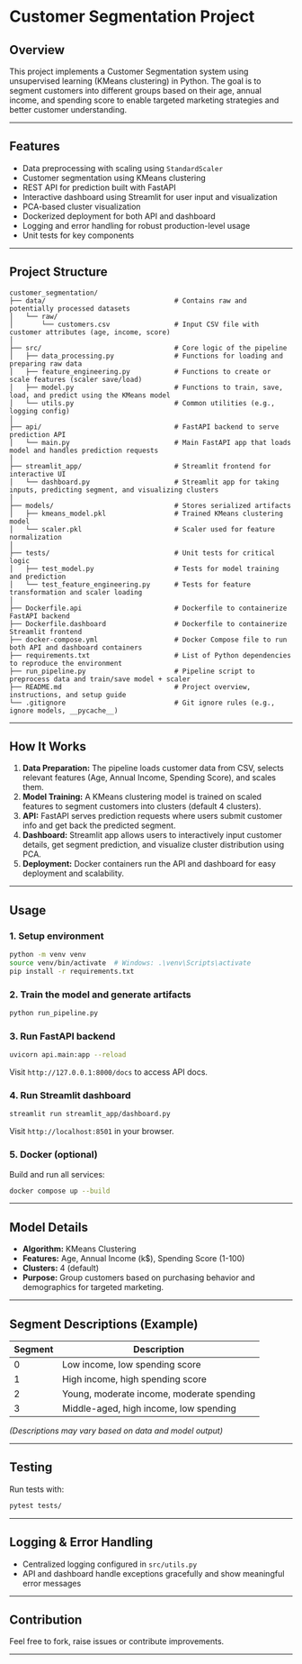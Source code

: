 
# Customer Segmentation Project

## Overview
This project implements a Customer Segmentation system using unsupervised learning (KMeans clustering) in Python. The goal is to segment customers into different groups based on their age, annual income, and spending score to enable targeted marketing strategies and better customer understanding.

---

## Features
- Data preprocessing with scaling using `StandardScaler`
- Customer segmentation using KMeans clustering
- REST API for prediction built with FastAPI
- Interactive dashboard using Streamlit for user input and visualization
- PCA-based cluster visualization
- Dockerized deployment for both API and dashboard
- Logging and error handling for robust production-level usage
- Unit tests for key components

---

## Project Structure
```
customer_segmentation/
├── data/                                # Contains raw and potentially processed datasets
│   └── raw/
│       └── customers.csv                # Input CSV file with customer attributes (age, income, score)
│
├── src/                                 # Core logic of the pipeline
│   ├── data_processing.py               # Functions for loading and preparing raw data
│   ├── feature_engineering.py           # Functions to create or scale features (scaler save/load)
│   ├── model.py                         # Functions to train, save, load, and predict using the KMeans model
│   └── utils.py                         # Common utilities (e.g., logging config)
│
├── api/                                 # FastAPI backend to serve prediction API
│   └── main.py                          # Main FastAPI app that loads model and handles prediction requests
│
├── streamlit_app/                       # Streamlit frontend for interactive UI
│   └── dashboard.py                     # Streamlit app for taking inputs, predicting segment, and visualizing clusters
│
├── models/                              # Stores serialized artifacts
│   ├── kmeans_model.pkl                 # Trained KMeans clustering model
│   └── scaler.pkl                       # Scaler used for feature normalization
│
├── tests/                               # Unit tests for critical logic
│   ├── test_model.py                    # Tests for model training and prediction
│   └── test_feature_engineering.py      # Tests for feature transformation and scaler loading
│
├── Dockerfile.api                       # Dockerfile to containerize FastAPI backend
├── Dockerfile.dashboard                 # Dockerfile to containerize Streamlit frontend
├── docker-compose.yml                   # Docker Compose file to run both API and dashboard containers
├── requirements.txt                     # List of Python dependencies to reproduce the environment
├── run_pipeline.py                      # Pipeline script to preprocess data and train/save model + scaler
├── README.md                            # Project overview, instructions, and setup guide
└── .gitignore                           # Git ignore rules (e.g., ignore models, __pycache__)

```

---

## How It Works

1. **Data Preparation:** The pipeline loads customer data from CSV, selects relevant features (Age, Annual Income, Spending Score), and scales them.
2. **Model Training:** A KMeans clustering model is trained on scaled features to segment customers into clusters (default 4 clusters).
3. **API:** FastAPI serves prediction requests where users submit customer info and get back the predicted segment.
4. **Dashboard:** Streamlit app allows users to interactively input customer details, get segment prediction, and visualize cluster distribution using PCA.
5. **Deployment:** Docker containers run the API and dashboard for easy deployment and scalability.

---

## Usage

### 1. Setup environment
```bash
python -m venv venv
source venv/bin/activate  # Windows: .\venv\Scripts\activate
pip install -r requirements.txt
```

### 2. Train the model and generate artifacts
```bash
python run_pipeline.py
```

### 3. Run FastAPI backend
```bash
uvicorn api.main:app --reload
```
Visit `http://127.0.0.1:8000/docs` to access API docs.

### 4. Run Streamlit dashboard
```bash
streamlit run streamlit_app/dashboard.py
```
Visit `http://localhost:8501` in your browser.

### 5. Docker (optional)
Build and run all services:
```bash
docker compose up --build
```

---

## Model Details

- **Algorithm:** KMeans Clustering
- **Features:** Age, Annual Income (k$), Spending Score (1-100)
- **Clusters:** 4 (default)
- **Purpose:** Group customers based on purchasing behavior and demographics for targeted marketing.

---

## Segment Descriptions (Example)

| Segment | Description                         |
|---------|-----------------------------------|
| 0       | Low income, low spending score     |
| 1       | High income, high spending score   |
| 2       | Young, moderate income, moderate spending |
| 3       | Middle-aged, high income, low spending |

*(Descriptions may vary based on data and model output)*

---

## Testing

Run tests with:
```bash
pytest tests/
```

---

## Logging & Error Handling

- Centralized logging configured in `src/utils.py`
- API and dashboard handle exceptions gracefully and show meaningful error messages

---

## Contribution

Feel free to fork, raise issues or contribute improvements.

---
